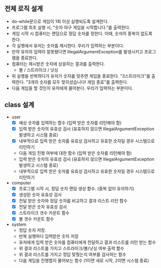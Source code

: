 ## 전체 로직 설계

- do-while문으로 게임이 1회 이상 실행되도록 설계한다. 
- 프로그램 최초 실행 시, "숫자 야구 게임을 시작합니다."를 출력한다. 
- 게임 시작 시 컴퓨터는 랜덤으로 정답 숫자를 정한다. 이때, 숫자의 중복이 없도록 한다. 
- 각 실행에서 유저는 숫자를 제시한다. 우리가 입력하는 부분이다. 
- 만약 유저의 입력이 잘못됐다면 IllegalArgumentException를 발생시키고 프로그램을 종료한다. 
- 컴퓨터는 제시받은 숫자에 상응하는 결과를 출력한다. 
  - 볼 / 스트라이크 / 낫싱
- 위 실행을 반복하다가 유저가 숫자를 맞추면 게임을 종료한다. "3스트라이크"를 출력한다. "3개의 숫자를 모두 맞히셨습니다! 게임 종료"를 출력한다.  
- 다음 게임을 할 것인지 유저에게 물어본다. 우리가 입력하는 부분이다. 


## class 설계

- user
  - [x] 예상 숫자를 입력하는 함수 (입력 받은 숫자를 리턴해야 함)
  - [x] 입력 받은 숫자의 유효성 검사 (유효하지 않으면 IllegalArgumentException 발생하고 시스템 종료)
  - [x] 내부적으로 입력 받은 숫자를 유효성 검사하고 유효한 숫자일 경우 시스템으로 리턴하기
  - 다음 게임 진행 여부에 대한 함수 (입력 받은 숫자를 리턴해야 함)
  - 입력 받은 숫자의 유효성 검사 (유효하지 않으면 IllegalArgumentException 발생하고 시스템 종료)
  - 내부적으로 입력 받은 숫자를 유효성 검사하고 유효한 숫자일 경우 시스템으로 리턴하기
- computer
  - [x] 프로그램 시작 시, 정답 숫자 랜덤 생성 함수. (중복 없이 유의하기)
  - [x] 생성된 숫자 유효성 검사
  - [x] 전달 받은 숫자와 정답 숫자를 비교하고 결과 리스트 리턴 함수
  - [x] 전달 받은 숫자 유효성 검사
  - [x] 스트라이크 갯수 카운트 함수
  - [x] 볼 갯수 카운트 함수
- system
  - 정답 숫자 저장. 
  - 반복 실행마다 입력받은 숫자 저장
  - 유저에게 입력 받은 숫자를 컴퓨터에게 전달하고 결과 리스트를 리턴 받는 함수
  - 위 결과 리스트를 가지고 스트라이크/볼/낫싱 여부 출력 함수
  - 위 결과 리스트를 가지고 정답 맞췄는지 여부를 검사하는 함수
  - 다음 게임을 진행할지 물어보는 함수 (1이면 새로 시작, 2이면 시스템 종료)